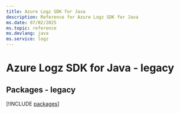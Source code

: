 ```yaml
---
title: Azure Logz SDK for Java
description: Reference for Azure Logz SDK for Java
ms.date: 07/02/2025
ms.topic: reference
ms.devlang: java
ms.service: logz
---
```

# Azure Logz SDK for Java - legacy
## Packages - legacy
[!INCLUDE [packages](logz-index.md)]
